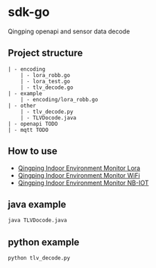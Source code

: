 # sdk-go
Qingping openapi and sensor data decode

## Project structure
```
| - encoding 
    | - lora_robb.go
    | - lora_test.go
    | - tlv_decode.go
| - example
    | - encoding/lora_robb.go
| - other
    | - tlv_decode.py
    | - TLVDocode.java
| - openapi TODO
| - mqtt TODO
```

## How to use
- [Qingping Indoor Environment Monitor Lora](https://github.com/ClearGrass/sdk-go/blob/main/example/encoding/lora_robb.go)
- [Qingping Indoor Environment Monitor WiFi](https://github.com/ClearGrass/sdk-go/blob/main/example/encoding/robb.go)
- [Qingping Indoor Environment Monitor NB-IOT](https://github.com/ClearGrass/sdk-go/blob/main/example/encoding/robb.go)

## java example
```bash
java TLVDocode.java
```
## python example
```bash
python tlv_decode.py
```